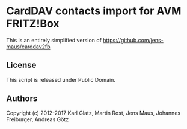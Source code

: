 # CardDAV contacts import for AVM FRITZ!Box

This is an entirely simplified version of https://github.com/jens-maus/carddav2fb

## License
This script is released under Public Domain.

## Authors
Copyright (c) 2012-2017 Karl Glatz, Martin Rost, Jens Maus, Johannes Freiburger, Andreas Götz
